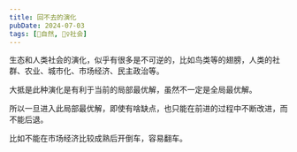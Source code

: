 ```yaml
---
title: 回不去的演化
pubDate: 2024-07-03
tags: [🌳自然, 👯‍♀️社会]
---
```


生态和人类社会的演化，似乎有很多是不可逆的，比如鸟类等的翅膀，人类的社群、农业、城市化、市场经济、民主政治等。

大抵是此种演化是有利于当前的局部最优解，虽然不一定是全局最优解。

所以一旦进入此局部最优解，即使有啥缺点，也只能在前进的过程中不断改进，而不能后退。

比如不能在市场经济比较成熟后开倒车，容易翻车。

